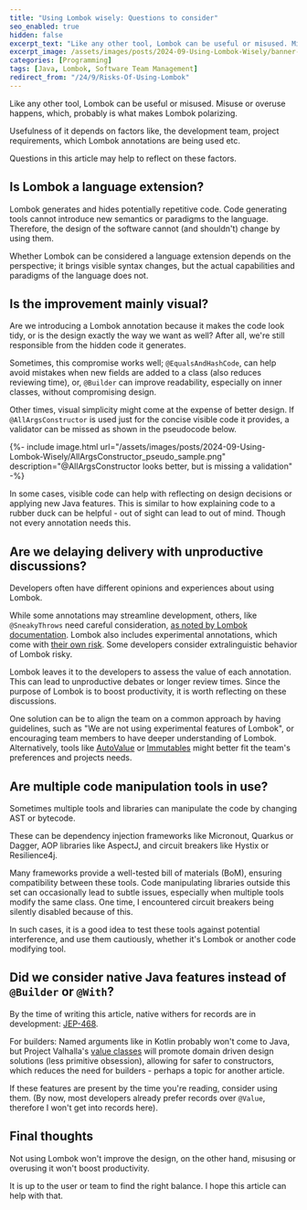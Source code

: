 ```yaml
---
title: "Using Lombok wisely: Questions to consider"
seo_enabled: true
hidden: false
excerpt_text: "Like any other tool, Lombok can be useful or misused. Misuse or overuse happens, which, probably is what makes Lombok..."
excerpt_image: /assets/images/posts/2024-09-Using-Lombok-Wisely/banner-lombok.webp
categories: [Programming]
tags: [Java, Lombok, Software Team Management]
redirect_from: "/24/9/Risks-Of-Using-Lombok"
---
```


Like any other tool, Lombok can be useful or misused. Misuse or overuse happens, which, probably is what makes Lombok polarizing.

Usefulness of it depends on factors like, the development team, project requirements, which Lombok annotations are being used etc.

Questions in this article may help to reflect on these factors.


## Is Lombok a language extension?

Lombok generates and hides potentially repetitive code. Code generating tools cannot introduce new semantics or paradigms to the language. Therefore, the design of the software cannot (and shouldn't) change by using them.

Whether Lombok can be considered a language extension depends on the perspective; it brings visible syntax changes, but the actual capabilities and paradigms of the language does not.


## Is the improvement mainly visual?
 
Are we introducing a Lombok annotation because it makes the code look tidy, or is the design exactly the way we want as well? After all, we're still responsible from the hidden code it generates.

Sometimes, this compromise works well; `@EqualsAndHashCode`, can help avoid mistakes when new fields are added to a class (also reduces reviewing time), or, `@Builder` can improve readability, especially on inner classes, without compromising design.

Other times, visual simplicity might come at the expense of better design. If `@AllArgsConstructor` is used just for the concise visible code it provides, a validator can be missed as shown in the pseudocode below.

{%- include image.html url="/assets/images/posts/2024-09-Using-Lombok-Wisely/AllArgsConstructor_pseudo_sample.png" description="@AllArgsConstructor looks better, but is missing a validation" -%}


In some cases, visible code can help with reflecting on design decisions or applying new Java features. This is similar to how explaining code to a rubber duck can be helpful - out of sight can lead to out of mind. Though not every annotation needs this.


## Are we delaying delivery with unproductive discussions?

Developers often have different opinions and experiences about using Lombok.

While some annotations may streamline development, others, like `@SneakyThrows` need careful consideration, [as noted by Lombok documentation](https://projectlombok.org/features/SneakyThrows). Lombok also includes experimental annotations, which come with [their own risk](https://projectlombok.org/features/experimental/). Some developers consider extralinguistic behavior of Lombok risky.

Lombok leaves it to the developers to assess the value of each annotation. This can lead to unproductive debates or longer review times. Since the purpose of Lombok is to boost productivity, it is worth reflecting on these discussions.

One solution can be to align the team on a common approach by having guidelines, such as "We are not using experimental features of Lombok", or encouraging team members to have deeper understanding of Lombok.
Alternatively, tools like [AutoValue](https://github.com/google/auto) or [Immutables](https://immutables.github.io/) might better fit the team's preferences and projects needs.


## Are multiple code manipulation tools in use?

Sometimes multiple tools and libraries can manipulate the code by changing AST or bytecode. 

These can be dependency injection frameworks like Micronout, Quarkus or Dagger, AOP libraries like AspectJ, and circuit breakers like Hystix or Resilience4j.

Many frameworks provide a well-tested bill of materials (BoM), ensuring compatibility between these tools. Code manipulating libraries outside this set can occasionally lead to subtle issues, especially when multiple tools modify the same class. One time, I encountered circuit breakers being silently disabled because of this. 

In such cases, it is a good idea to test these tools against potential interference, and use them cautiously, whether it's Lombok or another code modifying tool.


## Did we consider native Java features instead of `@Builder` or `@With`?

By the time of writing this article, native withers for records are in development: [JEP-468](https://openjdk.org/jeps/468).

For builders: Named arguments like in Kotlin probably won't come to Java, but Project Valhalla's [value classes](https://openjdk.org/jeps/401) will promote domain driven design solutions (less primitive obsession), allowing for safer to constructors, which reduces the need for builders - perhaps a topic for another article.

If these features are present by the time you're reading, consider using them. (By now, most developers already prefer records over `@Value`, therefore I won't get into records here).


## Final thoughts

Not using Lombok won't improve the design, on the other hand, misusing or overusing it won't boost productivity.

It is up to the user or team to find the right balance. I hope this article can help with that.
